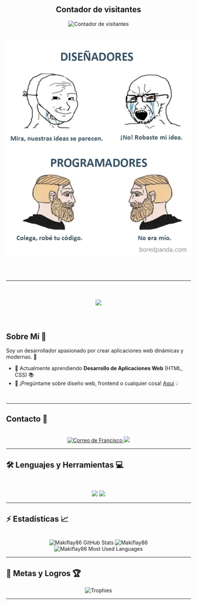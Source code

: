 
<div align="center"> 
  <h2>Contador de visitantes</h2>
  <img src="https://komarev.com/ghpvc/?username=makiflay86&color=green&label=Profile%20views" alt="Contador de visitantes" width="200" />
</div>
<br><br>

<div align="center">
  <img src="https://github.com/makiflay86/makiflay86/blob/main/meme programador.jpg" alt="Banner de diseñadores y programadores">
</div>
<br><br><br>
<hr>

<h1 align="center">
  <img src="https://readme-typing-svg.herokuapp.com/?font=Inter&size=48&center=true&vCenter=true&width=500&height=70&color=4493F8&duration=4000&lines=HOLA!+👋;+Soy+Francisco+Aybar!;" />
</h1>
<br>



## Sobre Mí 🌟
Soy un desarrollador apasionado por crear aplicaciones web dinámicas y modernas. 🚀  
- 🌱 Actualmente aprendiendo **Desarrollo de Aplicaciones Web** (HTML, CSS) 📚  
- 💬 ¡Pregúntame sobre diseño web, frontend o cualquier cosa! [Aquí](https://github.com/makiflay86/makiflay86/issues) 💡  
<br>
<hr>



## Contacto 📧
<br>
<div align="center">
  <a href="mailto:franciscoaybarromero@gmail.com">
    <img src="https://img.shields.io/badge/Gmail-333333?style=for-the-badge&logo=gmail&logoColor=red" alt="Correo de Francisco" />
  </a>
  <a href="https://www.linkedin.com/in/francisco-aybar-romero-b206ba375/" target="_blank">
    <img src="https://img.shields.io/badge/LinkedIn-0077B5?style=for-the-badge&logo=linkedin&logoColor=white" target="_blank" />
  </a>
</div>
<hr>



## 🛠️ Lenguajes y Herramientas 💻
<br>
<p align="center">
  <img src="https://skillicons.dev/icons?i=java" />
  <img src="https://skillicons.dev/icons?i=html,css" />
</p>
<hr>



## ⚡️ Estadísticas 📈
<br>
<div align=center>
  <img width=390 src="https://github-readme-stats.vercel.app/api?username=makiflay86&theme=transparent&count_private=true&show_icons=true&rank_icon=github&locale=en" alt="Makiflay86 GitHub Stats" />
  <img width=390 src="https://github-readme-streak-stats.herokuapp.com/?user=makiflay86&theme=transparent&count_private=true&border_radius=10&locale=en" alt="Makiflay86" />
  <img width=325 src="https://github-readme-stats.vercel.app/api/top-langs?username=makiflay86&theme=transparent&layout=donut&hide=css&langs_count=8&border_radius=10&show_icons=true&locale=en" alt="Makiflay86 Most Used Languages" />
</div>
<hr>

## 🎯 Metas y Logros 🏆

<div align=center>
  <img src="https://github-profile-trophy.vercel.app/?username=makiflay86" alt="Trophies" />
</div>

<hr>

